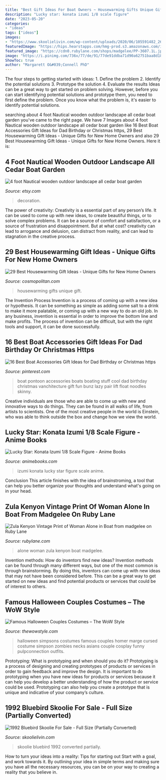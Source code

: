 ```yaml
---
title: "Best Gift Ideas For Boat Owners ~ Housewarming Gifts Unique Gift"
description: "Lucky star: konata izumi 1/8 scale figure"
date: "2023-05-20"
categories:
- "ideas"
tags: ["ideas"]
images:
- "https://www.skoolielivin.com/wp-content/uploads/2020/06/105591482_263278618291292_983661855817992990_n.jpg"
featuredImage: "https://hips.hearstapps.com/hmg-prod.s3.amazonaws.com/images/housewarming-social-1525808993.jpg?crop=1.00xw:1.00xh;0,0&amp;resize=1200:*"
featured_image: "https://cdn0.rubylane.com/shops/madgelee/PP-3607.1L.jpg"
image: "https://i.pinimg.com/736x/77/de/91/77de91ddba71d90a62751baa8d188992.jpg"
ShowToc: true
author: "Margarett O&#039;Connell PhD"
---
```



The four steps to getting started with ideas: 1. Define the problem 2. Identify the potential solutions 3. Prototype the solution 4. Evaluate the results
Ideas can be a great way to get started on problem solving. However, before you can start identifying potential solutions and prototype them, you need to first define the problem. Once you know what the problem is, it's easier to identify potential solutions.

	

		
searching about 4 foot Nautical wooden outdoor landscape all cedar boat garden you've came to the right page. We have 7 Images about 4 foot Nautical wooden outdoor landscape all cedar boat garden like 16 Best Boat Accessories Gift Ideas for Dad Birthday or Christmas https, 29 Best Housewarming Gift Ideas - Unique Gifts for New Home Owners and also 29 Best Housewarming Gift Ideas - Unique Gifts for New Home Owners. Here it is:
		
    
## 4 Foot Nautical Wooden Outdoor Landscape All Cedar Boat Garden

<img loading=lazy src="https://img0.etsystatic.com/000/0/5466621/il_fullxfull.233415048.jpg" onerror="this.onerror=null;this.src='https://tse3.mm.bing.net/th?id=OIP.vE35ACDXIiYIT-yoP7J6agHaKs&amp;pid=15.1';" alt="4 foot Nautical wooden outdoor landscape all cedar boat garden">

_Source: etsy.com_

>decoration. 

	

The power of creativity:
Creativity is a essential part of any person’s life. It can be used to come up with new ideas, to create beautiful things, or to solve complex problems. It can be a source of comfort and satisfaction, or a source of frustration and disappointment. But at what cost? creativity can lead to arrogance and delusion, can distract from reality, and can lead to stagnation in the creative process.

    
## 29 Best Housewarming Gift Ideas - Unique Gifts For New Home Owners

<img loading=lazy src="https://hips.hearstapps.com/hmg-prod.s3.amazonaws.com/images/housewarming-social-1525808993.jpg?crop=1.00xw:1.00xh;0,0&amp;resize=1200:*" onerror="this.onerror=null;this.src='https://tse1.mm.bing.net/th?id=OIP.we9noYvw_XKXa2wUJNnl3AHaDt&amp;pid=15.1';" alt="29 Best Housewarming Gift Ideas - Unique Gifts for New Home Owners">

_Source: cosmopolitan.com_

>housewarming gifts unique gift. 

	

The Invention Process
Invention is a process of coming up with a new idea or hypothesis. It can be something as simple as adding some salt to a drink to make it more palatable, or coming up with a new way to do an old job. In any business, invention is essential in order to improve the bottom line and make profits. The process of invention can be difficult, but with the right tools and support, it can be done successfully.

    
## 16 Best Boat Accessories Gift Ideas For Dad Birthday Or Christmas Https

<img loading=lazy src="https://i.pinimg.com/736x/77/de/91/77de91ddba71d90a62751baa8d188992.jpg" onerror="this.onerror=null;this.src='https://tse2.mm.bing.net/th?id=OIP.FtCpt1g5PmQOUhRSy-z29wHaFC&amp;pid=15.1';" alt="16 Best Boat Accessories Gift Ideas for Dad Birthday or Christmas https">

_Source: pinterest.com_

>boat pontoon accessories boats boating stuff cool dad birthday christmas vanchitecture gift fun bunz lazy pair lift float noodles skinny. 

	

Creative individuals are those who are able to come up with new and innovative ways to do things. They can be found in all walks of life, from artists to scientists. One of the most creative people in the world is Einstein, who was able to think outside the box and change how we view the world.

    
## Lucky Star: Konata Izumi 1/8 Scale Figure - Anime Books

<img loading=lazy src="https://sep.yimg.com/ca/I/animebooks-com_2271_811684169.jpg" onerror="this.onerror=null;this.src='https://tse1.mm.bing.net/th?id=OIP.O3Ds8-qyG1i_71jsl8W1ewHaLI&amp;pid=15.1';" alt="Lucky Star: Konata Izumi 1/8 Scale Figure - Anime Books">

_Source: animebooks.com_

>izumi konata lucky star figure scale anime. 

	

Conclusion
This article finishes with the idea of brainstroming, a tool that can help you better organize your thoughts and understand what's going on in your head.

    
## Zula Kenyon Vintage Print Of Woman Alone In Boat From Madgelee On Ruby Lane

<img loading=lazy src="https://cdn0.rubylane.com/shops/madgelee/PP-3607.1L.jpg" onerror="this.onerror=null;this.src='https://tse3.mm.bing.net/th?id=OIP.1PFfDgFNy94hGsbDge2HTgHaHa&amp;pid=15.1';" alt="Zula Kenyon Vintage Print of Woman Alone in Boat from madgelee on Ruby Lane">

_Source: rubylane.com_

>alone woman zula kenyon boat madgelee. 

	

Invention methods: How do inventors find new ideas?
Invention methods can be found through many different ways, but one of the most common is through brainstorming. By doing this, inventors can come up with new ideas that may not have been considered before. This can be a great way to get started on new ideas and find potential products or services that could be of interest to others.

    
## Famous Halloween Couples Costumes – The WoW Style

<img loading=lazy src="http://www.thewowstyle.com/wp-content/uploads/2014/10/Marge-and-Homer-Simpson.jpg" onerror="this.onerror=null;this.src='https://tse3.mm.bing.net/th?id=OIP.xqFzKcX18h1hVEZpGXF18gHaLH&amp;pid=15.1';" alt="Famous Halloween Couples Costumes – The WoW Style">

_Source: thewowstyle.com_

>halloween simpsons costumes famous couples homer marge cursed costume simpson zombies necks asians couple cosplay funny pulpconnection outfits. 

	

Prototyping: What is prototyping and when should you do it?
Prototyping is a process of designing and creating prototypes of products or services in order to gain feedback and improve the design. It is important to do prototyping when you have new ideas for products or services because it can help you develop a better understanding of how the product or service could be used. Prototyping can also help you create a prototype that is unique and indicative of your company’s culture.

    
## 1992 Bluebird Skoolie For Sale - Full Size (Partially Converted)

<img loading=lazy src="https://www.skoolielivin.com/wp-content/uploads/2020/06/105591482_263278618291292_983661855817992990_n.jpg" onerror="this.onerror=null;this.src='https://tse4.mm.bing.net/th?id=OIP.H2PqVdZHHASB_PYURUq1RQHaFj&amp;pid=15.1';" alt="1992 Bluebird Skoolie For Sale - Full Size (Partially Converted)">

_Source: skoolielivin.com_

>skoolie bluebird 1992 converted partially. 

	

How to turn your ideas into a reality: Tips for starting out
Start with a goal, and work towards it. By outlining your idea in simple terms and making sure you have all the necessary resources, you can be on your way to creating a reality that you believe in.

